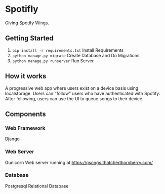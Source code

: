 # Spotifly

Giving Spotify Wings.

## Getting Started

1. `pip install -r requirements.txt` Install Requirements
2. `python manage.py migrate` Create Database and Do Migrations
3. `python manage.py runserver` Run Server

## How it works

A progressive web app where users exist on a device basis using localstorage. Users can "follow" users who have authenticated with Spotify. After following, users can use the UI to queue songs to their device.

## Components

### Web Framework

Django

### Web Server

Gunicorn Web server running at https://qsongs.thatcherthornberry.com/

### Database

Postgresql Relational Database
